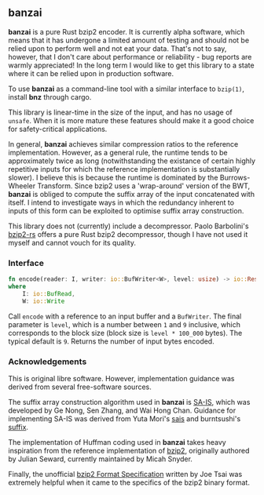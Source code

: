 ## banzai

**banzai** is a pure Rust bzip2 encoder. It is currently alpha software, which means that it has undergone a limited amount of testing and should not be relied upon to perform well and not eat your data. That's not to say, however, that I don't care about performance or reliability - bug reports are warmly appreciated! In the long term I would like to get this library to a state where it can be relied upon in production software.

To use **banzai** as a command-line tool with a similar interface to `bzip(1)`, install **bnz** through cargo.

This library is linear-time in the size of the input, and has no usage of `unsafe`. When it is more mature these features should make it a good choice for safety-critical applications.

In general, **banzai** achieves similar compression ratios to the reference implementation. However, as a general rule, the runtime tends to be approximately twice as long (notwithstanding the existance of certain highly repetitive inputs for which the reference implementation is substantially slower). I believe this is because the runtime is dominated by the Burrows-Wheeler Transform. Since bzip2 uses a 'wrap-around' version of the BWT, **banzai** is obliged to compute the suffix array of the input concatenated with itself. I intend to investigate ways in which the redundancy inherent to inputs of this form can be exploited to optimise suffix array construction.

This library does not (currently) include a decompressor. Paolo Barbolini's [bzip2-rs](https://crates.io/crates/bzip2-rs) offers a pure Rust bzip2 decompressor, though I have not used it myself and cannot vouch for its quality.

### Interface

```rust
fn encode(reader: I, writer: io::BufWriter<W>, level: usize) -> io::Result<usize>
where
    I: io::BufRead,
    W: io::Write
```

Call `encode` with a reference to an input buffer and a `BufWriter`. The final parameter is `level`, which is a number between `1` and `9` inclusive, which corresponds to the block size (block size is `level * 100_000` bytes). The typical default is `9`. Returns the number of input bytes encoded.

### Acknowledgements

This is original libre software. However, implementation guidance was derived from several free-software sources. 

The suffix array construction algorithm used in **banzai** is [SA-IS](https://ieeexplore.ieee.org/document/5582081), which was developed by Ge Nong, Sen Zhang, and Wai Hong Chan. Guidance for implementing SA-IS was derived from Yuta Mori's [sais](https://sites.google.com/site/yuta256/sais) and burntsushi's [suffix](https://github.com/BurntSushi/suffix).

The implementation of Huffman coding used in **banzai** takes heavy inspiration from the reference implementation of [bzip2](https://gitlab.com/bzip2/bzip2/), originally authored by Julian Seward, currently maintained by Micah Snyder.

Finally, the unofficial [bzip2 Format Specification](https://github.com/dsnet/compress/blob/master/doc/bzip2-format.pdf) written by Joe Tsai was extremely helpful when it came to the specifics of the bzip2 binary format.
